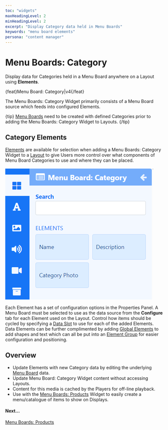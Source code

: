 ```yaml
---
toc: "widgets"
maxHeadingLevel: 2
minHeadingLevel: 2
excerpt: "Display Category data held in Menu Boards"
keywords: "menu board elements"
persona: "content manager"
---
```


# Menu Boards: Category

Display data for Categories held in a Menu Board anywhere on a Layout using **Elements**.

{feat}Menu Board: Category|v4{/feat}

The Menu Boards: Category Widget primarily consists of a Menu Board source which feeds into configured Elements.

{tip}
[Menu Boards](media_menuboards.html) need to be created with defined Categories prior to adding the Menu Boards: Category Widget to Layouts.
{/tip}

## Category Elements

[Elements](https://test.xibo.org.uk/manual/en/layouts_editor#content-data-widgets-and-elements) are available for selection when adding a Menu Boards: Category Widget to a [Layout](https://test.xibo.org.uk/manual/en/layouts_editor.html) to give Users more control over what components of Menu Board Categories to use and where they can be placed.

![Category Elements](img/v4_media_modules_category_elements.png)

Each Element has a set of configuration options in the Properties Panel. A Menu Board must be selected to use as the data source from the **Configure** tab for each Element used on the Layout. Control how items should be cycled by specifying a [Data Slot](https://test.xibo.org.uk/manual/en/layouts_editor.html#content-data-slots) to use for each of the added Elements. Data Elements can be further complimented by adding [Global Elements](https://test.xibo.org.uk/manual/en/layouts_editor.html#content-global-elements) to add shapes and text which can all be put into an [Element Group](https://test.xibo.org.uk/manual/en/layouts_editor.html#content-grouping-elements) for easier configuration and positioning.

## Overview

- Update Elements with new Category data by editing the underlying [Menu Board](media_menuboards.html#content-create-and-configure-categories) data.
- Update Menu Board: Category  Widget content without accessing Layouts.
- Content for this media is cached by the Players for off-line playback.
- Use with the [Menu Boards: Products](media_modules_menuboards_products.html) Widget to easily create a menu/catalogue of items to show on Displays.



#### Next...

[Menu Boards: Products](media_modules_menuboards_products.html)